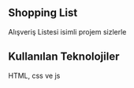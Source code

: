 ## Shopping List

Alışveriş Listesi isimli projem sizlerle


## Kullanılan Teknolojiler

HTML, css ve js  

